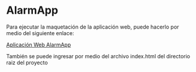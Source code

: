 # AlarmApp

Para ejecutar la maquetación de la aplicación web, puede hacerlo por medio del siguiente enlace:

[Aplicación Web AlarmApp](https://criverao.github.io/AlarmApp-web/app/login.html)

También se puede ingresar por medio del archivo index.html del directorio raiz del proyecto
